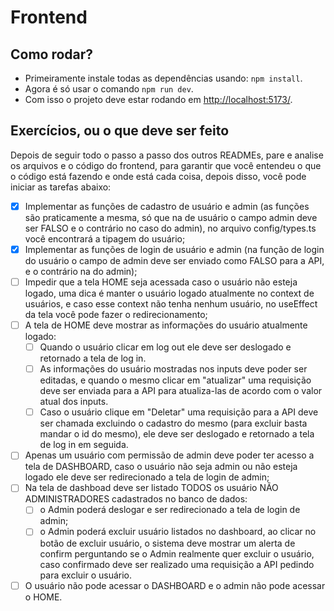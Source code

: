 # Frontend

## Como rodar?
- Primeiramente instale todas as dependências usando: ```npm install```.
- Agora é só usar o comando ```npm run dev```.
- Com isso o projeto deve estar rodando em [http://localhost:5173/](http://localhost:5173/).

## Exercícios, ou o que deve ser feito
Depois de seguir todo o passo a passo dos outros READMEs, pare e analise os arquivos e o código do frontend, para garantir que você entendeu o que o código está fazendo e onde está cada coisa, depois disso, você pode iniciar as tarefas abaixo:
- [x] Implementar as funções de cadastro de usuário e admin (as funções são praticamente a mesma, só que na de usuário o campo admin deve ser FALSO e o contrário no caso do admin), no arquivo config/types.ts você encontrará a tipagem do usuário;
- [x] Implementar as funções de login de usuário e admin (na função de login do usuário o campo de admin deve ser enviado como FALSO para a API, e o contrário na do admin);
- [ ] Impedir que a tela HOME seja acessada caso o usuário não esteja logado, uma dica é manter o usuário logado atualmente no context de usuários, e caso esse context não tenha nenhum usuário, no useEffect da tela você pode fazer o redirecionamento;
- [ ] A tela de HOME deve mostrar as informações do usuário atualmente logado:
  - [ ] Quando o usuário clicar em log out ele deve ser deslogado e retornado a tela de log in.
  - [ ] As informações do usuário mostradas nos inputs deve poder ser editadas, e quando o mesmo clicar em "atualizar" uma requisição deve ser enviada para a API para atualiza-las de acordo com o valor atual dos inputs.
  - [ ] Caso o usuário clique em "Deletar" uma requisição para a API deve ser chamada excluindo o cadastro do mesmo (para excluir basta mandar o id do mesmo), ele deve ser deslogado e retornado a tela de log in em seguida.
- [ ] Apenas um usuário com permissão de admin deve poder ter acesso a tela de DASHBOARD, caso o usuário não seja admin ou não esteja logado ele deve ser redirecionado a tela de login de admin;
- [ ] Na tela de dashboad deve ser listado TODOS os usuário NÃO ADMINISTRADORES cadastrados no banco de dados:
  - [ ] o Admin poderá deslogar e ser redirecionado a tela de login de admin;
  - [ ] o Admin poderá excluir usuário listados no dashboard, ao clicar no botão de excluir usuário, o sistema deve mostrar um alerta de confirm perguntando se o Admin realmente quer excluir o usuário, caso confirmado deve ser realizado uma requisição a API pedindo para excluir o usuário.
- [ ] O usuário não pode acessar o DASHBOARD e o admin não pode acessar o HOME.